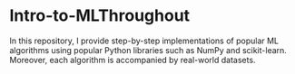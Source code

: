 # Intro-to-MLThroughout

In this repository, I provide step-by-step implementations of popular ML algorithms using popular Python libraries such as NumPy and scikit-learn. Moreover, each algorithm is accompanied by real-world datasets.

